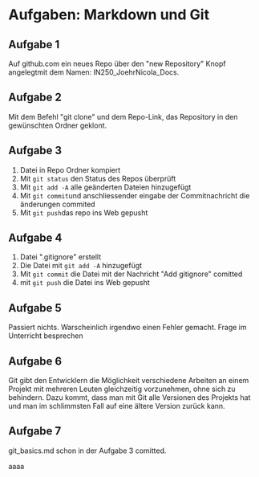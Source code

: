 # Aufgaben: Markdown und Git

## Aufgabe 1
Auf github.com ein neues Repo über den "new Repository" Knopf angelegtmit dem Namen: IN250_JoehrNicola_Docs.

## Aufgabe 2 
Mit dem Befehl "git clone" und dem Repo-Link, das Repository in den gewünschten Ordner geklont.

## Aufgabe 3
1. Datei in Repo Ordner kompiert
2. Mit `git status` den Status des Repos überprüft
3. Mit `git add -A` alle geänderten Dateien hinzugefügt
4. Mit `git commit`und anschliessender eingabe der Commitnachricht die änderungen commited
5. Mit `git push`das repo ins Web gepusht

## Aufgabe 4
1. Datei ".gitignore" erstellt
2. Die Datei mit `git add -A` hinzugefügt
3. Mit `git commit` die Datei mit der Nachricht "Add gitignore" comitted
4. mit `git push` die Datei ins Web gepusht

## Aufgabe 5
Passiert nichts. Warscheinlich irgendwo einen Fehler gemacht.
Frage im Unterricht besprechen

## Aufgabe 6
Git gibt den Entwicklern die Möglichkeit verschiedene Arbeiten an einem Projekt mit mehreren Leuten gleichzeitig vorzunehmen, ohne sich zu behindern.
Dazu kommt, dass man mit Git alle Versionen des Projekts hat und man im schlimmsten Fall auf eine ältere Version zurück kann.

## Aufgabe 7
git_basics.md schon in der Aufgabe 3 comitted.

aaaa
